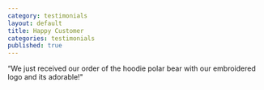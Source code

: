```yaml
---
category: testimonials
layout: default
title: Happy Customer
categories: testimonials
published: true
---
```


“We just received our order of the hoodie polar bear with our embroidered logo and its adorable!"

